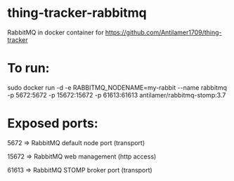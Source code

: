 # thing-tracker-rabbitmq
RabbitMQ in docker container for https://github.com/Antilamer1709/thing-tracker

# To run: 
sudo docker run -d -e RABBITMQ_NODENAME=my-rabbit --name rabbitmq -p 5672:5672 -p 15672:15672 -p 61613:61613 antilamer/rabbitmq-stomp:3.7

# Exposed ports:

5672 => RabbitMQ default node port (transport)

15672 => RabbitMQ web management (http access)

61613 => RabbitMQ STOMP broker port (transport)
